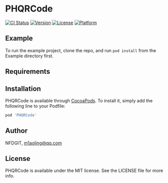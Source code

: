 # PHQRCode

[![CI Status](https://img.shields.io/travis/NFDGIT/PHQRCode.svg?style=flat)](https://travis-ci.org/NFDGIT/PHQRCode)
[![Version](https://img.shields.io/cocoapods/v/PHQRCode.svg?style=flat)](https://cocoapods.org/pods/PHQRCode)
[![License](https://img.shields.io/cocoapods/l/PHQRCode.svg?style=flat)](https://cocoapods.org/pods/PHQRCode)
[![Platform](https://img.shields.io/cocoapods/p/PHQRCode.svg?style=flat)](https://cocoapods.org/pods/PHQRCode)

## Example

To run the example project, clone the repo, and run `pod install` from the Example directory first.

## Requirements

## Installation

PHQRCode is available through [CocoaPods](https://cocoapods.org). To install
it, simply add the following line to your Podfile:

```ruby
pod 'PHQRCode'
```

## Author

NFDGIT, m1aoling@qq.com

## License

PHQRCode is available under the MIT license. See the LICENSE file for more info.

